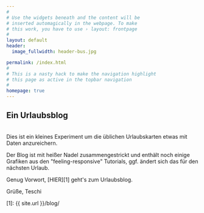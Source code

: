```yaml
---
#
# Use the widgets beneath and the content will be
# inserted automagically in the webpage. To make
# this work, you have to use › layout: frontpage
#
layout: default
header:
  image_fullwidth: header-bus.jpg

permalink: /index.html
#
# This is a nasty hack to make the navigation highlight
# this page as active in the topbar navigation
#
homepage: true
---
```



## Ein Urlaubsblog


<br>Dies ist ein kleines Experiment um die üblichen Urlaubskarten etwas mit Daten anzureichern.

Der Blog ist mit heißer Nadel zusammengestrickt und enthält noch einige Grafiken aus den "feeling-responsive" Tutorials, ggf. ändert sich das für den nächsten Urlaub.

Genug Vorwort, [HIER][1] geht's zum Urlaubsblog.

Grüße, Teschi


 [1]: {{ site.url }}/blog/
